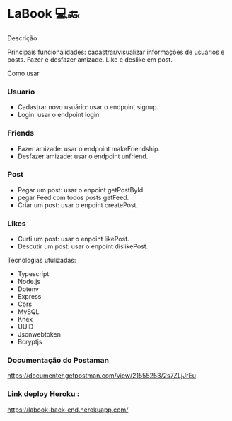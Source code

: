 # LaBook 💻🔙
Descrição

Principais funcionalidades: cadastrar/visualizar informações de usuários e posts. Fazer e desfazer amizade. Like e deslike em post.

Como usar

### Usuario
* Cadastrar novo usuário: usar o endpoint signup.
* Login: usar o endpoint login. 

### Friends
* Fazer amizade: usar o endpoint makeFriendship. 
* Desfazer amizade: usar o endpoint unfriend.

### Post
* Pegar um post: usar o enpoint getPostById. 
* pegar Feed com todos posts getFeed.
* Criar um post: usar o enpoint createPost.

### Likes
* Curti um post: usar o enpoint likePost. 
* Descutir um post: usar o enpoint dislikePost. 

Tecnologias utulizadas:
* Typescript
* Node.js
* Dotenv
* Express
* Cors
* MySQL
* Knex
* UUID
* Jsonwebtoken
* Bcryptjs

### Documentação do Postaman

https://documenter.getpostman.com/view/21555253/2s7ZLjJrEu

### Link deploy Heroku :

https://labook-back-end.herokuapp.com/